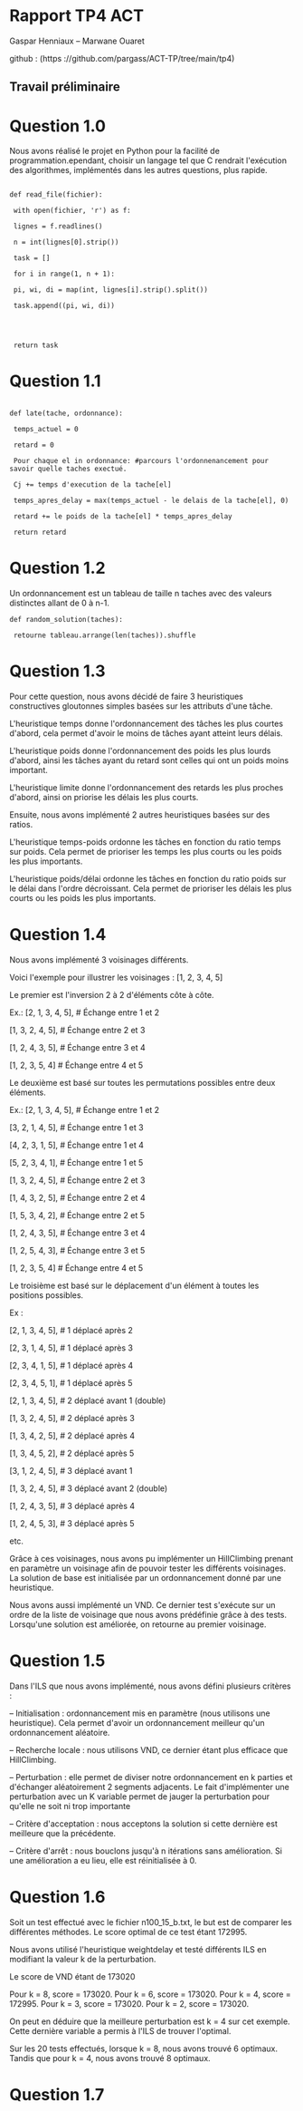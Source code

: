# Rapport TP4 ACT

Gaspar Henniaux – Marwane Ouaret

github : (https ://github.com/pargass/ACT-TP/tree/main/tp4)
## Travail préliminaire

# Question 1.0

Nous avons réalisé le projet en Python pour la facilité de programmation.ependant, choisir un langage tel que C rendrait l'exécution des algorithmes, implémentés dans les autres questions, plus rapide.

```

def read_file(fichier):

 with open(fichier, 'r') as f:

 lignes = f.readlines()

 n = int(lignes[0].strip())

 task = []

 for i in range(1, n + 1):

 pi, wi, di = map(int, lignes[i].strip().split())

 task.append((pi, wi, di))




 return task

```

# Question 1.1


```

def late(tache, ordonnance):

 temps_actuel = 0

 retard = 0

 Pour chaque el in ordonnance: #parcours l'ordonnenancement pour savoir quelle taches exectué.

 Cj += temps d'execution de la tache[el]

 temps_apres_delay = max(temps_actuel - le delais de la tache[el], 0)

 retard += le poids de la tache[el] * temps_apres_delay

 return retard

```

# Question 1.2

Un ordonnancement est un tableau de taille n taches avec des valeurs distinctes allant de 0 à n-1.

```
def random_solution(taches):

 retourne tableau.arrange(len(taches)).shuffle

```

# Question 1.3

Pour cette question, nous avons décidé de faire 3 heuristiques constructives gloutonnes simples basées sur les attributs d'une tâche.

L'heuristique temps donne l'ordonnancement des tâches les plus courtes d'abord, cela permet d'avoir le moins de tâches ayant atteint leurs délais.

L'heuristique poids donne l'ordonnancement des poids les plus lourds d'abord, ainsi les tâches ayant du retard sont celles qui ont un poids moins important.

L'heuristique limite donne l'ordonnancement des retards les plus proches d'abord, ainsi on priorise les délais les plus courts.

Ensuite, nous avons implémenté 2 autres heuristiques basées sur des ratios.

L'heuristique temps-poids ordonne les tâches en fonction du ratio temps sur poids. Cela permet de prioriser les temps les plus courts ou les poids les plus importants.

L'heuristique poids/délai ordonne les tâches en fonction du ratio poids sur le délai dans l'ordre décroissant. Cela permet de prioriser les délais les plus courts ou les poids les plus importants.

# Question 1.4

Nous avons implémenté 3 voisinages différents.

Voici l'exemple pour illustrer les voisinages : [1, 2, 3, 4, 5]

Le premier est l'inversion 2 à 2 d'éléments côte à côte.

Ex.: [2, 1, 3, 4, 5], # Échange entre 1 et 2

 [1, 3, 2, 4, 5], # Échange entre 2 et 3

 [1, 2, 4, 3, 5], # Échange entre 3 et 4

 [1, 2, 3, 5, 4] # Échange entre 4 et 5

Le deuxième est basé sur toutes les permutations possibles entre deux éléments.

Ex.: [2, 1, 3, 4, 5], # Échange entre 1 et 2

 [3, 2, 1, 4, 5], # Échange entre 1 et 3

 [4, 2, 3, 1, 5], # Échange entre 1 et 4

 [5, 2, 3, 4, 1],  # Échange entre 1 et 5

 [1, 3, 2, 4, 5], # Échange entre 2 et 3

 [1, 4, 3, 2, 5],  # Échange entre 2 et 4

 [1, 5, 3, 4, 2],  # Échange entre 2 et 5

 [1, 2, 4, 3, 5], # Échange entre 3 et 4

 [1, 2, 5, 4, 3], # Échange entre 3 et 5

 [1, 2, 3, 5, 4] # Échange entre 4 et 5

Le troisième est basé sur le déplacement d'un élément à toutes les positions possibles.

Ex :

 [2, 1, 3, 4, 5], # 1 déplacé après 2

 [2, 3, 1, 4, 5], # 1 déplacé après 3

 [2, 3, 4, 1, 5], # 1 déplacé après 4

 [2, 3, 4, 5, 1], # 1 déplacé après 5




 [2, 1, 3, 4, 5], # 2 déplacé avant 1 (double)

 [1, 3, 2, 4, 5], # 2 déplacé après 3

 [1, 3, 4, 2, 5], # 2 déplacé après 4

 [1, 3, 4, 5, 2], # 2 déplacé après 5




 [3, 1, 2, 4, 5], # 3 déplacé avant 1

 [1, 3, 2, 4, 5], # 3 déplacé avant 2 (double)

 [1, 2, 4, 3, 5], # 3 déplacé après 4

 [1, 2, 4, 5, 3], # 3 déplacé après 5

 etc.

Grâce à ces voisinages, nous avons pu implémenter un HillClimbing prenant en paramètre un voisinage afin de pouvoir tester les différents voisinages. La solution de base est initialisée par un ordonnancement donné par une heuristique.

Nous avons aussi implémenté un VND. Ce dernier test s'exécute sur un ordre de la liste de voisinage que nous avons prédéfinie grâce à des tests. Lorsqu'une solution est améliorée, on retourne au premier voisinage.

# Question 1.5

Dans l'ILS que nous avons implémenté, nous avons défini plusieurs critères :

– Initialisation : ordonnancement mis en paramètre (nous utilisons une heuristique). Cela permet d'avoir un ordonnancement meilleur qu'un ordonnancement aléatoire.

– Recherche locale : nous utilisons VND, ce dernier étant plus efficace que HillClimbing.

– Perturbation : elle permet de diviser notre ordonnancement en k parties et d'échanger aléatoirement 2 segments adjacents. Le fait d'implémenter une perturbation avec un K variable permet de jauger la perturbation pour qu'elle ne soit ni trop importante

– Critère d'acceptation : nous acceptons la solution si cette dernière est meilleure que la précédente.

– Critère d'arrêt : nous bouclons jusqu'à n itérations sans amélioration. Si une amélioration a eu lieu, elle est réinitialisée à 0.

# Question 1.6

Soit un test effectué avec le fichier n100_15_b.txt, le but est de comparer les différentes méthodes.
Le score optimal de ce test étant 172995.

Nous avons utilisé l'heuristique weightdelay et testé différents ILS en modifiant la valeur k de la perturbation.

Le score de VND étant de 173020

Pour k = 8, score = 173020.
Pour k = 6, score = 173020.
Pour k = 4, score = 172995.
Pour k = 3, score = 173020.
Pour k = 2, score = 173020.

On peut en déduire que la meilleure perturbation est k = 4 sur cet exemple. Cette dernière variable a permis à l'ILS de trouver l'optimal.

Sur les 20 tests effectués, lorsque k = 8, nous avons trouvé 6 optimaux. Tandis que pour k = 4, nous avons trouvé 8 optimaux.

# Question 1.7


